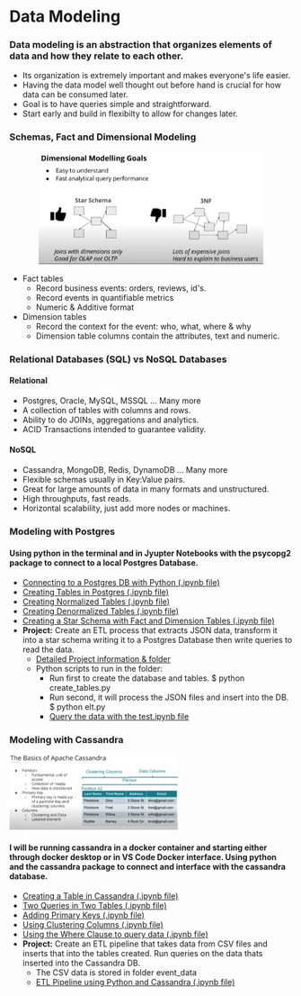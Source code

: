 # Data Modeling

### Data modeling is an abstraction that organizes elements of data and how they relate to each other.

- Its organization is extremely important and makes everyone's life easier.
- Having the data model well thought out before hand is crucial for how data can be consumed later.
- Goal is to have queries simple and straightforward.
- Start early and build in flexibilty to allow for changes later.

### Schemas, Fact and Dimensional Modeling

<p align="center"><img src="./data/StarSchema-3NF.png" width="400"></p>

- Fact tables
  - Record business events: orders, reviews, id's.
  - Record events in quantifiable metrics
  - Numeric & Additive format
- Dimension tables
  - Record the context for the event: who, what, where & why
  - Dimension table columns contain the attributes, text and numeric.

### Relational Databases (SQL) vs NoSQL Databases

#### Relational

- Postgres, Oracle, MySQL, MSSQL ... Many more
- A collection of tables with columns and rows.
- Ability to do JOINs, aggregations and analytics.
- ACID Transactions intended to guarantee validity.

#### NoSQL

- Cassandra, MongoDB, Redis, DynamoDB ... Many more
- Flexible schemas usually in Key:Value pairs.
- Great for large amounts of data in many formats and unstructured.
- High throughputs, fast reads.
- Horizontal scalability, just add more nodes or machines.

### Modeling with Postgres

#### Using python in the terminal and in Jyupter Notebooks with the psycopg2 package to connect to a local Postgres Database.

- [Connecting to a Postgres DB with Python (.ipynb file)](./PostgresTableDataModeling/1.0-ConnectingPythonToPostgres.ipynb)
- [Creating Tables in Postgres (.ipynb file)](./PostgresTableDataModeling/1.1-CreatingTableInPostgres.ipynb)
- [Creating Normalized Tables (.ipynb file)](./PostgresTableDataModeling/2.0-CreatingNormalizedTables.ipynb)
- [Creating Denormalized Tables (.ipynb file)](./PostgresTableDataModeling/2.1-CreatingDenormalizedTables.ipynb)
- [Creating a Star Schema with Fact and Dimension Tables (.ipynb file)](./PostgresTableDataModeling/2.2-CreatingFactAndDimensionTablesStarSchema.ipynb)
- **Project:** Create an ETL process that extracts JSON data, transform it into a star schema writing it to a Postgres Database then write queries to read the data.
  - [Detailed Project information & folder](./PostgresTableDataModeling/ProjectFolder)
  - Python scripts to run in the folder:
    - Run first to create the database and tables.
      $ python create_tables.py
    - Run second, it will process the JSON files and insert into the DB.
      $ python elt.py
    - [Query the data with the test.ipynb file](./PostgresTableDataModeling/ProjectFolder/test.ipynb)

### Modeling with Cassandra

<p align="left"><img src="./data/ApacheCassandraBasics.png" width="300"></p>

#### I will be running cassandra in a docker container and starting either through docker desktop or in VS Code Docker interface. Using python and the cassandra package to connect and interface with the cassandra database.

- [Creating a Table in Cassandra (.ipynb file)](./CassandraDataModeling/1.0-CreatingTableWithCassandra.ipynb)
- [Two Queries in Two Tables (.ipynb file)](./CassandraDataModeling/2.0-2Queries2Tables.ipynb)
- [Adding Primary Keys (.ipynb file)](./CassandraDataModeling/2.1-PrimaryKey.ipynb)
- [Using Clustering Columns (.ipynb file)](./CassandraDataModeling/2.2-ClusteringColumn.ipynb)
- [Using the Where Clause to query data (.ipynb file)](./CassandraDataModeling/2.3-UsingWhereClause.ipynb)
- **Project:** Create an ETL pipeline that takes data from CSV files and inserts that into the tables created. Run queries on the data thats inserted into the Cassandra DB.
  - The CSV data is stored in folder event_data
  - [ETL Pipeline using Python and Cassandra (.ipynb file)](./CassandraDataModeling/ProjectFolder/ETLPipelineProcessingCSVFiles.ipynb)
